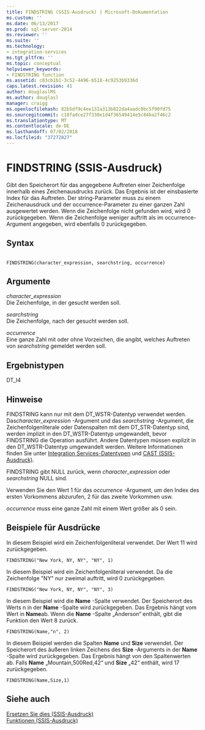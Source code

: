 ```yaml
---
title: FINDSTRING (SSIS-Ausdruck) | Microsoft-Dokumentation
ms.custom: ''
ms.date: 06/13/2017
ms.prod: sql-server-2014
ms.reviewer: ''
ms.suite: ''
ms.technology:
- integration-services
ms.tgt_pltfrm: ''
ms.topic: conceptual
helpviewer_keywords:
- FINDSTRING function
ms.assetid: c83cb1b1-3c52-4496-b518-4c9253b9336d
caps.latest.revision: 41
author: douglaslMS
ms.author: douglasl
manager: craigg
ms.openlocfilehash: 82b5df9c4ee132a313b822da4aadc0bc5f90fd75
ms.sourcegitcommit: c18fadce27f330e1d4f36549414e5c84ba2f46c2
ms.translationtype: MT
ms.contentlocale: de-DE
ms.lasthandoff: 07/02/2018
ms.locfileid: "37272827"
---
```

# <a name="findstring-ssis-expression"></a>FINDSTRING (SSIS-Ausdruck)
  Gibt den Speicherort für das angegebene Auftreten einer Zeichenfolge innerhalb eines Zeichenausdrucks zurück. Das Ergebnis ist der einsbasierte Index für das Auftreten. Der string-Parameter muss zu einem Zeichenausdruck und der occurrence-Parameter zu einer ganzen Zahl ausgewertet werden. Wenn die Zeichenfolge nicht gefunden wird, wird 0 zurückgegeben. Wenn die Zeichenfolge weniger auftritt als im occurrence-Argument angegeben, wird ebenfalls 0 zurückgegeben.  
  
## <a name="syntax"></a>Syntax  
  
```  
  
FINDSTRING(character_expression, searchstring, occurrence)  
```  
  
## <a name="arguments"></a>Argumente  
 *character_expression*  
 Die Zeichenfolge, in der gesucht werden soll.  
  
 *searchstring*  
 Die Zeichenfolge, nach der gesucht werden soll.  
  
 *occurrence*  
 Eine ganze Zahl mit oder ohne Vorzeichen, die angibt, welches Auftreten von *searchstring* gemeldet werden soll.  
  
## <a name="result-types"></a>Ergebnistypen  
 DT_I4  
  
## <a name="remarks"></a>Hinweise  
 FINDSTRING kann nur mit dem DT_WSTR-Datentyp verwendet werden.  Das*character_expression* -Argument und das *searchstring* -Argument, die Zeichenfolgenliterale oder Datenspalten mit dem DT_STR-Datentyp sind, werden implizit in den DT_WSTR-Datentyp umgewandelt, bevor FINDSTRING die Operation ausführt. Andere Datentypen müssen explizit in den DT_WSTR-Datentyp umgewandelt werden. Weitere Informationen finden Sie unter [Integration Services-Datentypen](../data-flow/integration-services-data-types.md) und [CAST &#40;SSIS-Ausdruck&#41;](cast-ssis-expression.md).  
  
 FINDSTRING gibt NULL zurück, wenn *character_expression* oder *searchstring* NULL sind.  
  
 Verwenden Sie den Wert 1 für das *occurrence* -Argument, um den Index des ersten Vorkommens abzurufen, 2 für das zweite Vorkommen usw.  
  
 *occurrence* muss eine ganze Zahl mit einem Wert größer als 0 sein.  
  
## <a name="expression-examples"></a>Beispiele für Ausdrücke  
 In diesem Beispiel wird ein Zeichenfolgenliteral verwendet. Der Wert 11 wird zurückgegeben.  
  
```  
FINDSTRING("New York, NY, NY", "NY", 1)   
```  
  
 In diesem Beispiel wird ein Zeichenfolgenliteral verwendet. Da die Zeichenfolge "NY" nur zweimal auftritt, wird 0 zurückgegeben.  
  
```  
FINDSTRING("New York, NY, NY", "NY", 3)   
```  
  
 In diesem Beispiel wird die **Name** -Spalte verwendet. Der Speicherort des Werts n in der **Name** -Spalte wird zurückgegeben. Das Ergebnis hängt vom Wert in **Name**ab. Wenn die **Name** -Spalte „Anderson“ enthält, gibt die Funktion den Wert 8 zurück.  
  
```  
FINDSTRING(Name,"n", 2)   
```  
  
 In diesem Beispiel werden die Spalten **Name** und **Size** verwendet. Der Speicherort des äußeren linken Zeichens des **Size** -Arguments in der **Name** -Spalte wird zurückgegeben. Das Ergebnis hängt von den Spaltenwerten ab. Falls **Name** „Mountain,500Red,42“ und **Size** „42“ enthält, wird 17 zurückgegeben.  
  
```  
FINDSTRING(Name,Size,1)   
```  
  
## <a name="see-also"></a>Siehe auch  
 [Ersetzen Sie dies &#40;SSIS-Ausdruck&#41;](replace-ssis-expression.md)   
 [Funktionen &#40;SSIS-Ausdruck&#41;](functions-ssis-expression.md)  
  
  
